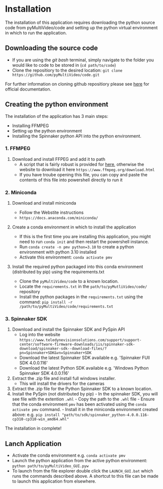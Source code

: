 
# Installation

The installation of this application requires downloading the python source code from pyMultiVideo/code and setting up the python virtual environment in which to run the application.

## Downloading the source code

- If you are using the *git bash* terminal, simply navigate to the folder you would like to code to be stored in (`cd path/to/code`)
- Clone the repositiory to the desired location: `git clone https://github.com/pyMultiVideo/code.git`

For further information on cloning github repositiory please see [here](https://docs.github.com/en/repositories/creating-and-managing-repositories/cloning-a-repository) for official documentation.

## Creating the python environment

The installation of the application has 3 main steps:

- Installing FFMPEG
- Setting up the python environment
- Installing the Spinnaker python API into the python environment.

### 1. FFMPEG

1. Download and install FFPEG and add it to path
   - A script that is fairly robust is provided for [here](), otherwise the website to download it here `https://www.ffmpeg.org/download.html`
   - If you have troube opening this file, you can copy and paste the contents of this file into powershell directly to run it

### 2. Miniconda

1. Download and install miniconda
      - Follow the Webstite instructions
      - `https://docs.anaconda.com/miniconda/`

2. Create a conda environment in which to install the application
      - If this is the first time you are installing this application, you might need to run `conda init` and then restart the powershell instance.
      - Run `conda create -n pmv python=3.10` to create a python environment with python 3.10 installed
      - Activate this environment: `conda activate pmv`
3. Install the required python packaged into this conda environment (distributed by pip) using the requirements.txt
      - Clone the `pyMultiVideo/code` to a known location.
      - Locate the `requirements.txt` in the `path/to/pyMutliVideo/code/` repository
      - Install the python packages in the `requirements.txt` using the command: `pip install -r /path/to/pyMultiVideo/code/requirements.txt`

### 3. Spinnaker SDK

1. Download and install the Spinnaker SDK and PySpin API
      - Log into the website `https://www.teledynevisionsolutions.com/support/support-center/software-firmware-downloads/iis/spinnaker-sdk-download/spinnaker-sdk--download-files/?pn=Spinnaker+SDK&vn=Spinnaker+SDK`
      - Download the latest Spinnaker SDK available e.g. 'Spinnaker FUll SDK 4.0.0.116'
      - Download the latest Python SDK available e.g. 'Windows Python Spinnaker SDK 4.0.0.116'
2. Extract the .zip file and install full windows installer.
      - This will install the drivers for the cameras
3. Extract the .zip file for the Python Spinnaker SDK to a known location.
4. Install the PySpin (not distributed by pip)
       - In the spinnaker SDK, you will see file with the extention `.whl`
       - Copy the path to the `.whl` file
       - Ensure that the conda environment `pmv` has been activated using the `conda activate pmv` command.
       - Install it in the miniconda environment created above: e.g. `pip install "path/to/sdk/spinnaker_python-4.0.0.116-cp310-cp310-win_amd64.whl"`

The installation in complete!

## Lanch Application

- Activate the conda environment e.g. `conda activate pmv`
- Launch the python application from the active python environment: `python path/to/pyMultiVideo_GUI.pyw`
- To launch from the file explorer double click the `LAUNCH_GUI.bat` which runs the commands described above. A shortcut to this file can be made to launch this application from elsewhere.
